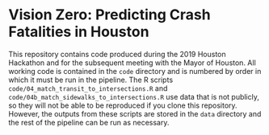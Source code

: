 # Vision Zero: Predicting Crash Fatalities in Houston

This repository contains code produced during the 2019 Houston Hackathon and for the subsequent meeting with the Mayor of Houston. All working code is contained in the `code` directory and is numbered by order in which it must be run in the pipeline. The R scripts `code/04_match_transit_to_intersections.R` and `code/04b_match_sidewalks_to_intersections.R` use data that is not publicly, so they will not be able to be reproduced if you clone this repository. However, the outputs from these scripts are stored in the `data` directory and the rest of the pipeline can be run as necessary.
